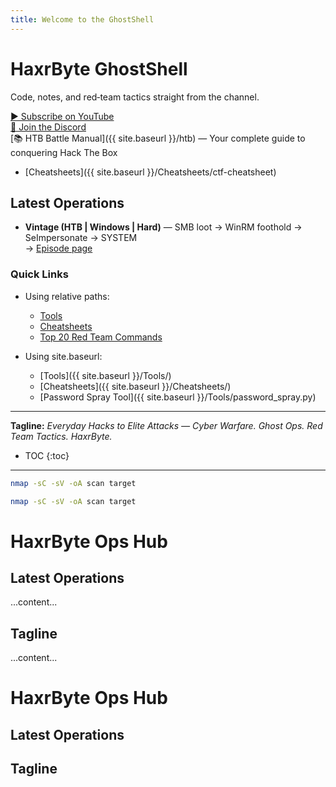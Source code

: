 ```yaml
---
title: Welcome to the GhostShell
---
```


# HaxrByte GhostShell

Code, notes, and red‑team tactics straight from the channel.

[▶️ Subscribe on YouTube](https://www.youtube.com/@haxrbyte)  
[💬 Join the Discord](https://haxrbyte.com/discord)  
[📚 HTB Battle Manual]({{ site.baseurl }}/htb) — Your complete guide to conquering Hack The Box
 - [Cheatsheets]({{ site.baseurl }}/Cheatsheets/ctf-cheatsheet)

## Latest Operations
- **Vintage (HTB | Windows | Hard)** — SMB loot → WinRM foothold → SeImpersonate → SYSTEM  
  → [Episode page](/episodes/2025-08-23-vintage-htb)

### Quick Links
- Using relative paths:
  - [Tools](../Tools/) 
  - [Cheatsheets](../Cheatsheets/)
  - [Top 20 Red Team Commands](../Cheatsheets/Topp-20-RedTeam-Commands.md)

- Using site.baseurl:
  - [Tools]({{ site.baseurl }}/Tools/) 
  - [Cheatsheets]({{ site.baseurl }}/Cheatsheets/)
  - [Password Spray Tool]({{ site.baseurl }}/Tools/password_spray.py)

---

**Tagline:** *Everyday Hacks to Elite Attacks — Cyber Warfare. Ghost Ops. Red Team Tactics. HaxrByte.*


* TOC
{:toc}

---

```bash
nmap -sC -sV -oA scan target
```


```bash
nmap -sC -sV -oA scan target
```



# HaxrByte Ops Hub

## Latest Operations
...content...

## Tagline
...content...



# HaxrByte Ops Hub
## Latest Operations
## Tagline
